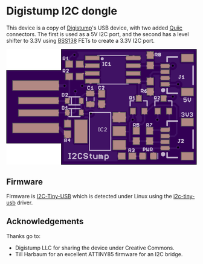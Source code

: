 # Digistump I2C dongle

This device is a copy of [Digistump](http://digistump.com/products/1)'s USB
device, with two added [Quiic](https://www.sparkfun.com/qwiic) connectors.
The first is used as a 5V I2C port, and the second has a level shifter to 3.3V
using [BSS138](https://www.onsemi.com/pub/Collateral/BSS138-D.PDF) FETs to
create a 3.3V I2C port.

![Image of I2CStump](gfx/i2cstump-v0.png)

## Firmware

Firmware is [I2C-Tiny-USB](https://github.com/harbaum/I2C-Tiny-USB) which
is detected under Linux using the [i2c-tiny-usb](https://github.com/torvalds/linux/blob/master/drivers/i2c/busses/i2c-tiny-usb.c)
driver.

## Acknowledgements

Thanks go to:

*   Digistump LLC for sharing the device under Creative Commons.
*   Till Harbaum for an excellent ATTINY85 firmware for an I2C bridge.

